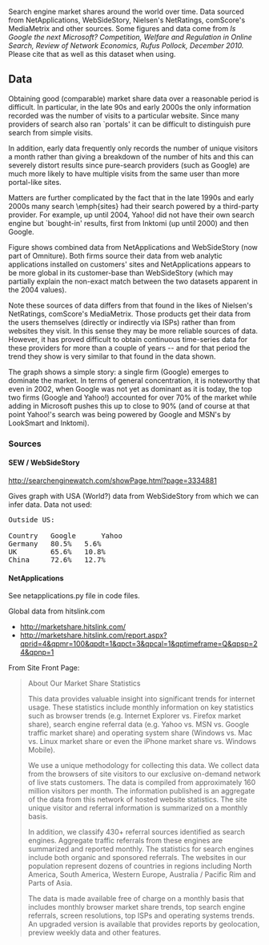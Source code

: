 Search engine market shares around the world over time. Data sourced from NetApplications, WebSideStory, Nielsen's NetRatings, comScore's MediaMetrix and other sources. Some figures and data come from *Is Google the next Microsoft? Competition, Welfare and Regulation in Online Search, Review of Network Economics, Rufus Pollock, December 2010.* Please cite that as well as this dataset when using.

## Data

Obtaining good (comparable) market share data over a reasonable period is difficult. In particular, in the late 90s and early 2000s the only information recorded was the number of visits to a particular website. Since many providers of search also ran `portals' it can be difficult to distinguish pure search from simple visits.

In addition, early data frequently only records the number of unique visitors a month rather than giving a breakdown of the number of hits and this can severely distort results since pure-search providers (such as Google) are much more likely to have multiple visits from the same user than more portal-like sites.

Matters are further complicated by the fact that in the late 1990s and early 2000s many search \emph{sites} had their search powered by a third-party provider. For example, up until 2004, Yahoo! did not have their own search engine but `bought-in' results, first from Inktomi (up until 2000) and then Google.

Figure shows combined data from NetApplications and WebSideStory (now part of Omniture). Both firms source their data from web analytic applications installed on customers' sites and NetApplications appears to be more global in its customer-base than WebSideStory (which may partially explain the non-exact match between the two datasets apparent in the 2004 values).

Note these sources of data differs from that found in the likes of Nielsen's NetRatings, comScore's MediaMetrix. Those products get their data from the users themselves (directly or indirectly via ISPs) rather than from websites they visit. In this sense they may be more reliable sources of data. However, it has proved difficult to obtain continuous time-series data for these providers for more than a couple of years -- and for that period the trend they show is very similar to that found in the data shown.

The graph shows a simple story: a single firm (Google) emerges to dominate the market. In terms of general concentration, it is noteworthy that even in 2002, when Google was not yet as dominant as it is today, the top two firms (Google and Yahoo!) accounted for over 70% of the market while adding in Microsoft pushes this up to close to 90% (and of course at that point Yahoo!'s search was being powered by Google and MSN's by LookSmart and Inktomi).

### Sources

#### SEW / WebSideStory

http://searchenginewatch.com/showPage.html?page=3334881

Gives graph with USA (World?) data from WebSideStory from which we can infer data. Data not used:

<pre>
Outside US:

Country   Google      Yahoo
Germany   80.5%   5.6%
UK        65.6%   10.8%
China     72.6%   12.7%
</pre>

#### NetApplications

See netapplications.py file in code files.

Global data from hitslink.com

* http://marketshare.hitslink.com/
* http://marketshare.hitslink.com/report.aspx?qprid=4&qpmr=100&qpdt=1&qpct=3&qpcal=1&qptimeframe=Q&qpsp=24&qpnp=1

From Site Front Page:

> About Our Market Share Statistics
>
> This data provides valuable insight into significant trends for internet usage.  These statistics include monthly information on key statistics such as browser trends (e.g. Internet Explorer vs. Firefox market share), search engine referral data (e.g. Yahoo vs. MSN vs. Google traffic market share) and operating system share (Windows vs. Mac vs. Linux market share or even the iPhone market share vs. Windows Mobile).
>
> We use a unique methodology for collecting this data.  We collect data from the browsers of site visitors to our exclusive on-demand network of live stats customers.  The data is compiled from approximately 160 million visitors per month.  The information published is an aggregate of the data from this network of hosted website statistics.  The site unique visitor and referral information is summarized on a monthly basis.
>
> In addition, we classify 430+ referral sources identified as search engines.  Aggregate traffic referrals from these engines are summarized and reported monthly.  The statistics for search engines include both organic and sponsored referrals.  The websites in our population represent dozens of countries in regions including North America, South America, Western Europe, Australia / Pacific Rim and Parts of Asia.
>
> The data is made available free of charge on a monthly basis that includes monthly browser market share trends, top search engine referrals, screen resolutions, top ISPs and operating systems trends.  An upgraded version is available that provides reports by geolocation, preview weekly data and other features.


